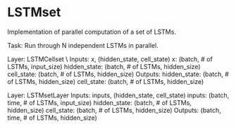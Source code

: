 # LSTMset
Implementation of parallel computation of a set of LSTMs.

Task: Run through N independent LSTMs in parallel.

Layer: LSTMCellset \\
Inputs: x, (hidden_state, cell_state) 
x: (batch, # of LSTMs, input_size)
hidden_state: (batch, # of LSTMs, hidden_size)
cell_state: (batch, # of LSTMs, hidden_size)
Outputs:
hidden_state: (batch, # of LSTMs, hidden_size)
cell_state: (batch, # of LSTMs, hidden_size)

Layer: LSTMsetLayer
Inputs: inputs, (hidden_state, cell_state) 
inputs: (batch, time, # of LSTMs, input_size)
hidden_state: (batch, # of LSTMs, hidden_size)
cell_state: (batch, # of LSTMs, hidden_size)
Outputs: (batch, time, # of LSTMs, hidden_size)
